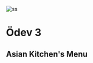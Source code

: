 ![ss](https://user-images.githubusercontent.com/73793862/116400917-489d5100-a833-11eb-84a6-33ac1981c3ea.png)
# Ödev 3

## Asian Kitchen's Menu

